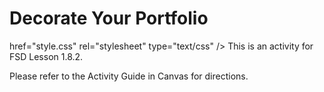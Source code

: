 # Decorate Your Portfolio
 href="style.css" rel="stylesheet" type="text/css" />
This is an activity for FSD Lesson 1.8.2.

Please refer to the Activity Guide in Canvas for directions.
